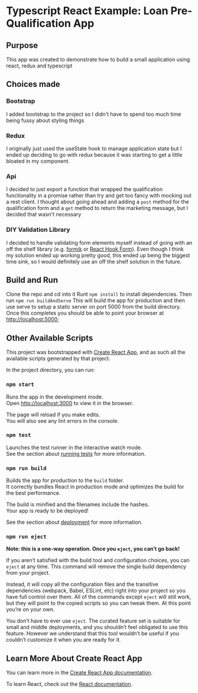 # Typescript React Example: Loan Pre-Qualification App

## Purpose
This app was created to demonstrate how to build a small application using react, redux and typescript

## Choices made

### Bootstrap
I added bootstrap to the project so I didn't have to spend too much time being fussy about styling things

### Redux 
I originally just used the useState hook to manage application state but I ended up deciding to go with redux because it was starting to get a little bloated in my component.

### Api
I decided to just export a function that wrapped the qualification functionality in a promise rather than try and get too fancy with mocking out a rest client. I thought about going ahead and adding a `post` method for the qualification form and a `get` method to return the marketing message, but I decided that wasn't necessary

### DIY Validation Library
I decided to handle validating form elements myself instead of going with an off the shelf library (e.g. [formik](https://formik.org/) or [React Hook Form](https://react-hook-form.com/)). Even though I think my solution ended up working pretty good, this ended up being the biggest time sink, so I would definitely use an off the shelf solution in the future.

## Build and Run 

Clone the repo and cd into it
Runt `npm install` to install dependencies.
Then run `npm run buildAndServe`
This will build the app for production and then use serve to setup a static server on port 5000 from the build directory. Once this completes you should be able to point your browser at
[http://localhost:5000](http://localhost:5000);

## Other Available Scripts
This project was bootstrapped with [Create React App](https://github.com/facebook/create-react-app), and as such all the available scripts generated by that project.

In the project directory, you can run:

### `npm start`

Runs the app in the development mode.<br />
Open [http://localhost:3000](http://localhost:3000) to view it in the browser.

The page will reload if you make edits.<br />
You will also see any lint errors in the console.

### `npm test`

Launches the test runner in the interactive watch mode.<br />
See the section about [running tests](https://facebook.github.io/create-react-app/docs/running-tests) for more information.

### `npm run build`
Builds the app for production to the `build` folder.<br />
It correctly bundles React in production mode and optimizes the build for the best performance.

The build is minified and the filenames include the hashes.<br />
Your app is ready to be deployed!

See the section about [deployment](https://facebook.github.io/create-react-app/docs/deployment) for more information.

### `npm run eject`

**Note: this is a one-way operation. Once you `eject`, you can’t go back!**

If you aren’t satisfied with the build tool and configuration choices, you can `eject` at any time. This command will remove the single build dependency from your project.

Instead, it will copy all the configuration files and the transitive dependencies (webpack, Babel, ESLint, etc) right into your project so you have full control over them. All of the commands except `eject` will still work, but they will point to the copied scripts so you can tweak them. At this point you’re on your own.

You don’t have to ever use `eject`. The curated feature set is suitable for small and middle deployments, and you shouldn’t feel obligated to use this feature. However we understand that this tool wouldn’t be useful if you couldn’t customize it when you are ready for it.

## Learn More About Create React App

You can learn more in the [Create React App documentation](https://facebook.github.io/create-react-app/docs/getting-started).

To learn React, check out the [React documentation](https://reactjs.org/).
